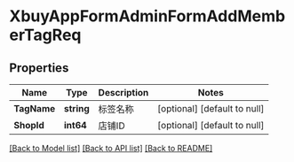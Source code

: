 # XbuyAppFormAdminFormAddMemberTagReq

## Properties
Name | Type | Description | Notes
------------ | ------------- | ------------- | -------------
**TagName** | **string** | 标签名称 | [optional] [default to null]
**ShopId** | **int64** | 店铺ID | [optional] [default to null]

[[Back to Model list]](../README.md#documentation-for-models) [[Back to API list]](../README.md#documentation-for-api-endpoints) [[Back to README]](../README.md)

